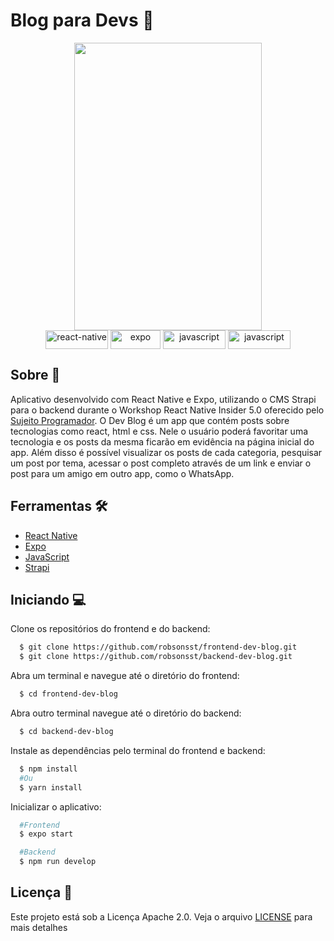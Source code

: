 # Blog para Devs 📱

<div align='center' style = 'flex-direction: column' > 
  <img height='460' width= '300' src = './assets/dev-blog.gif'>

  <div style = 'flex-direction: row'>
    <img align = 'center' alt = 'react-native' height = '30' width = '100' src = 'https://img.shields.io/badge/react_native-%2320232a.svg?style=for-the-badge&logo=react&logoColor=%2361DAFB'>
    <img align = 'center' alt = 'expo' height = '30' width = '80' src = 'https://img.shields.io/badge/expo-1C1E24?style=for-the-badge&logo=expo&logoColor=#D04A37'>
    <img align = 'center' alt = 'javascript' height = '30' width = '100' src = 'https://img.shields.io/badge/javascript-%23323330.svg?style=for-the-badge&logo=javascript&logoColor=%23F7DF1E'>      
    <img align = 'center' alt = 'javascript' height = '30' width = '100' src = 'https://img.shields.io/badge/strapi-%232E7EEA.svg?style=for-the-badge&logo=strapi&logoColor=white'>  
  </div>
</div>

## Sobre 📖
Aplicativo desenvolvido com React Native e Expo, utilizando o CMS Strapi para o backend durante o Workshop React Native Insider 5.0 oferecido pelo <a href="https://sujeitoprogramador.com/">Sujeito Programador</a>. O Dev Blog é um app que contém posts sobre tecnologias como react, html e css. Nele o usuário poderá favoritar uma tecnologia e os posts da mesma ficarão em evidência na página inicial do app. Além disso é possível visualizar os posts de cada categoria, pesquisar um post por tema, acessar o post completo através de um link e enviar o post para um amigo em outro app, como o WhatsApp.

## Ferramentas 🛠️
- [React Native](https://reactnative.dev/)
- [Expo](https://expo.dev/)
- [JavaScript](https://developer.mozilla.org/pt-BR/docs/Web/JavaScript)
- [Strapi](https://strapi.io/)

## Iniciando 💻
Clone os repositórios do frontend e do backend:

```bash
  $ git clone https://github.com/robsonsst/frontend-dev-blog.git
  $ git clone https://github.com/robsonsst/backend-dev-blog.git
```

Abra um terminal e navegue até o diretório do frontend:

```bash
  $ cd frontend-dev-blog
```

Abra outro terminal navegue até o diretório do backend:

```bash
  $ cd backend-dev-blog
```

Instale as dependências pelo terminal do frontend e backend:

```bash
  $ npm install
  #Ou
  $ yarn install
```

Inicializar o aplicativo:

```bash
  #Frontend
  $ expo start

  #Backend
  $ npm run develop
```

## Licença 📑

Este projeto está sob a Licença Apache 2.0. Veja o arquivo [LICENSE]('/LICENSE') para mais detalhes
